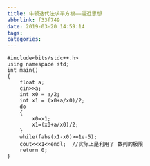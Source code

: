 ```yaml
---
title: 牛顿迭代法求平方根——逼近思想
abbrlink: f33f749
date: 2019-03-20 14:59:14
tags:
categories:
---
```


<!--more-->

<pre class="has">
<code class="language-cpp">#include&lt;bits/stdc++.h&gt;
using namespace std;
int main()
{
	float a;
	cin&gt;&gt;a;
	int x0 = a/2;
	int x1 = (x0+a/x0)/2;
	do
	{
		x0=x1;
		x1=(x0+a/x0)/2;
	}
	while(fabs(x1-x0)&gt;=1e-5);
	cout&lt;&lt;x1&lt;&lt;endl;  //实际上是利用了 数列的极限
	return 0;
}</code></pre>

<p> </p>
